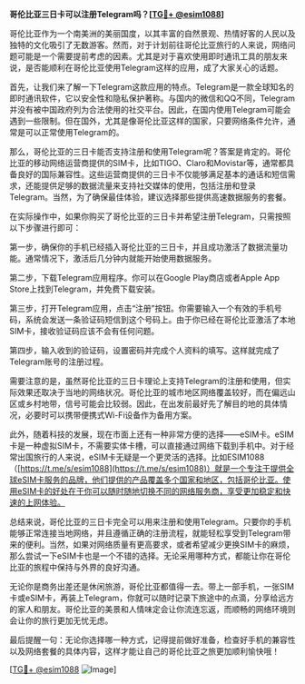 **哥伦比亚三日卡可以注册Telegram吗？[[TG💪+ @esim1088](https://t.me/s/esim1088)]**

哥伦比亚作为一个南美洲的美丽国度，以其丰富的自然景观、热情好客的人民以及独特的文化吸引了无数游客。然而，对于计划前往哥伦比亚旅行的人来说，网络问题可能是一个需要提前考虑的因素。尤其是对于喜欢使用即时通讯工具的朋友来说，是否能顺利在哥伦比亚使用Telegram这样的应用，成了大家关心的话题。

首先，让我们来了解一下Telegram这款应用的特点。Telegram是一款全球知名的即时通讯软件，它以安全性和隐私保护著称。与国内的微信和QQ不同，Telegram并没有被中国政府列为合法使用的社交平台。因此，在国内使用Telegram可能会遇到一些限制。但在国外，尤其是像哥伦比亚这样的国家，只要网络条件允许，通常是可以正常使用Telegram的。

那么，哥伦比亚的三日卡能否支持注册和使用Telegram呢？答案是肯定的。哥伦比亚的移动网络运营商提供的SIM卡，比如TIGO、Claro和Movistar等，通常都具备良好的国际兼容性。这些运营商提供的三日卡不仅能够满足基本的通话和短信需求，还能提供足够的数据流量来支持社交媒体的使用，包括注册和登录Telegram。当然，为了确保最佳体验，建议选择那些提供高速数据服务的套餐。

在实际操作中，如果你购买了哥伦比亚的三日卡并希望注册Telegram，只需按照以下步骤进行即可：

第一步，确保你的手机已经插入哥伦比亚的三日卡，并且成功激活了数据流量功能。通常情况下，激活后几分钟内就能开始使用数据服务。

第二步，下载Telegram应用程序。你可以在Google Play商店或者Apple App Store上找到Telegram，并免费下载安装。

第三步，打开Telegram应用，点击“注册”按钮。你需要输入一个有效的手机号码，系统会发送一条验证码短信到这个号码上。由于你已经在哥伦比亚激活了本地SIM卡，接收验证码应该不会有任何问题。

第四步，输入收到的验证码，设置密码并完成个人资料的填写。这样就完成了Telegram账号的注册过程。

需要注意的是，虽然哥伦比亚的三日卡理论上支持Telegram的注册和使用，但实际效果还取决于当地的网络状况。哥伦比亚的城市地区网络覆盖较好，而在偏远山区或乡村地带，信号可能会比较弱。因此，在出发前最好先了解目的地的具体情况，必要时可以携带便携式Wi-Fi设备作为备用方案。

此外，随着科技的发展，现在市面上还有一种非常方便的选择——eSIM卡。eSIM卡是一种虚拟SIM卡，不需要实体卡槽，可以直接通过网络下载到手机中。对于经常出国旅行的人来说，eSIM卡无疑是一个更灵活的选择。比如ESIM1088（[https://t.me/s/esim1088](https://t.me/s/esim1088)）就是一个专注于提供全球eSIM卡服务的品牌，他们提供的产品覆盖多个国家和地区，包括哥伦比亚。使用eSIM卡的好处在于你可以随时随地切换不同的网络服务商，享受更加稳定和快速的上网体验。

总结来说，哥伦比亚的三日卡完全可以用来注册和使用Telegram。只要你的手机能够正常连接当地网络，并且遵循正确的注册流程，就能轻松享受到Telegram带来的便利。当然，如果对网络质量有更高要求，或者希望减少更换SIM卡的麻烦，那么尝试一下eSIM卡也是一个不错的选择。无论采用哪种方式，都能让你在哥伦比亚的旅程中保持与外界的良好沟通。

无论你是商务出差还是休闲旅游，哥伦比亚都值得一去。带上一部手机，一张SIM卡或eSIM卡，再装上Telegram，你就可以随时记录下旅途中的点滴，分享给远方的家人和朋友。哥伦比亚的美景和人情味定会让你流连忘返，而顺畅的网络环境则会让你的旅行更加无忧无虑。

最后提醒一句：无论你选择哪一种方式，记得提前做好准备，检查好手机的兼容性以及网络套餐的具体内容，这样才能让自己的哥伦比亚之旅更加顺利愉快哦！

[[TG💪+ @esim1088](https://t.me/s/esim1088) ![Image](https://i.postimg.cc/4NQfJmqS/Snipaste-2025-05-13-00-14-12.png)]